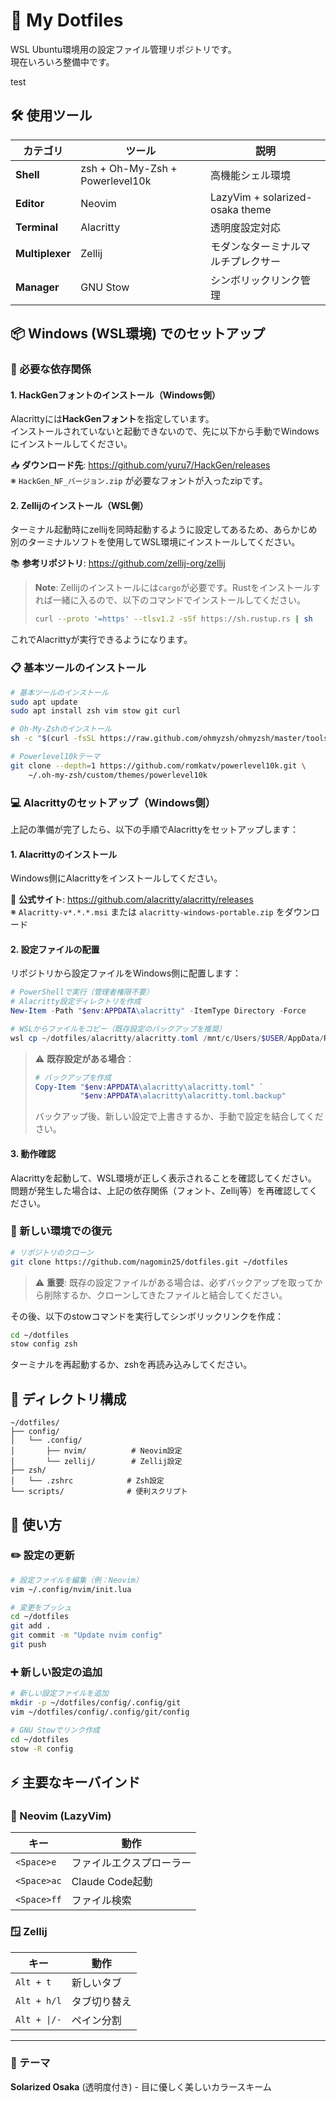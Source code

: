 # 🌟 My Dotfiles

WSL Ubuntu環境用の設定ファイル管理リポジトリです。  
現在いろいろ整備中です。

test
## 🛠️ 使用ツール

| カテゴリ | ツール | 説明 |
|---------|--------|------|
| **Shell** | zsh + Oh-My-Zsh + Powerlevel10k | 高機能シェル環境 |
| **Editor** | Neovim | LazyVim + solarized-osaka theme |
| **Terminal** | Alacritty | 透明度設定対応 |
| **Multiplexer** | Zellij | モダンなターミナルマルチプレクサー |
| **Manager** | GNU Stow | シンボリックリンク管理 |

## 📦 Windows (WSL環境) でのセットアップ

### 🔧 必要な依存関係

#### 1. HackGenフォントのインストール（Windows側）
Alacrittyには**HackGenフォント**を指定しています。  
インストールされていないと起動できないので、先に以下から手動でWindowsにインストールしてください。

📥 **ダウンロード先**: https://github.com/yuru7/HackGen/releases  
※ `HackGen_NF_バージョン.zip` が必要なフォントが入ったzipです。

#### 2. Zellijのインストール（WSL側）
ターミナル起動時にzellijを同時起動するように設定してあるため、あらかじめ別のターミナルソフトを使用してWSL環境にインストールしてください。

📚 **参考リポジトリ**: https://github.com/zellij-org/zellij

> **Note**: Zellijのインストールには`cargo`が必要です。Rustをインストールすれば一緒に入るので、以下のコマンドでインストールしてください。
> ```bash
> curl --proto '=https' --tlsv1.2 -sSf https://sh.rustup.rs | sh
> ```

これでAlacrittyが実行できるようになります。

### 📋 基本ツールのインストール

```bash
# 基本ツールのインストール
sudo apt update
sudo apt install zsh vim stow git curl

# Oh-My-Zshのインストール
sh -c "$(curl -fsSL https://raw.github.com/ohmyzsh/ohmyzsh/master/tools/install.sh)"

# Powerlevel10kテーマ
git clone --depth=1 https://github.com/romkatv/powerlevel10k.git \
    ~/.oh-my-zsh/custom/themes/powerlevel10k
```


### 💻 Alacrittyのセットアップ（Windows側）

上記の準備が完了したら、以下の手順でAlacrittyをセットアップします：

#### 1. Alacrittyのインストール
Windows側にAlacrittyをインストールしてください。

🔗 **公式サイト**: https://github.com/alacritty/alacritty/releases  
※ `Alacritty-v*.*.*.msi` または `alacritty-windows-portable.zip` をダウンロード

#### 2. 設定ファイルの配置
リポジトリから設定ファイルをWindows側に配置します：

```powershell
# PowerShellで実行（管理者権限不要）
# Alacritty設定ディレクトリを作成
New-Item -Path "$env:APPDATA\alacritty" -ItemType Directory -Force

# WSLからファイルをコピー（既存設定のバックアップを推奨）
wsl cp ~/dotfiles/alacritty/alacritty.toml /mnt/c/Users/$USER/AppData/Roaming/alacritty/
```

> ⚠️ **既存設定がある場合**：
> ```powershell
> # バックアップを作成
> Copy-Item "$env:APPDATA\alacritty\alacritty.toml" `
>           "$env:APPDATA\alacritty\alacritty.toml.backup"
> ```
> バックアップ後、新しい設定で上書きするか、手動で設定を結合してください。

#### 3. 動作確認
Alacrittyを起動して、WSL環境が正しく表示されることを確認してください。  
問題が発生した場合は、上記の依存関係（フォント、Zellij等）を再確認してください。

### 🔄 新しい環境での復元

```bash
# リポジトリのクローン
git clone https://github.com/nagomin25/dotfiles.git ~/dotfiles
```

> ⚠️ **重要**: 既存の設定ファイルがある場合は、必ずバックアップを取ってから削除するか、クローンしてきたファイルと結合してください。

その後、以下のstowコマンドを実行してシンボリックリンクを作成：

```bash
cd ~/dotfiles
stow config zsh
```

ターミナルを再起動するか、zshを再読み込みしてください。

## 📁 ディレクトリ構成

```
~/dotfiles/
├── config/
│   └── .config/
│       ├── nvim/          # Neovim設定
│       └── zellij/        # Zellij設定
├── zsh/
│   └── .zshrc            # Zsh設定
└── scripts/              # 便利スクリプト
```

## 🚀 使い方

### ✏️ 設定の更新

```bash
# 設定ファイルを編集（例：Neovim）
vim ~/.config/nvim/init.lua

# 変更をプッシュ
cd ~/dotfiles
git add .
git commit -m "Update nvim config"
git push
```

### ➕ 新しい設定の追加

```bash
# 新しい設定ファイルを追加
mkdir -p ~/dotfiles/config/.config/git
vim ~/dotfiles/config/.config/git/config

# GNU Stowでリンク作成
cd ~/dotfiles
stow -R config
```

## ⚡ 主要なキーバインド

### 🎹 Neovim (LazyVim)
| キー | 動作 |
|------|------|
| `<Space>e` | ファイルエクスプローラー |
| `<Space>ac` | Claude Code起動 |
| `<Space>ff` | ファイル検索 |

### 🪟 Zellij
| キー | 動作 |
|------|------|
| `Alt + t` | 新しいタブ |
| `Alt + h/l` | タブ切り替え |
| `Alt + \|/-` | ペイン分割 |

---

### 🎨 テーマ
**Solarized Osaka** (透明度付き) - 目に優しく美しいカラースキーム
